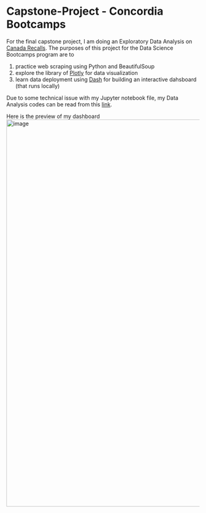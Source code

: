 # Capstone-Project - Concordia Bootcamps

For the final capstone project, I am doing an Exploratory Data Analysis on [Canada Recalls](https://recalls-rappels.canada.ca/en/search/site). The purposes of this project for the Data Science Bootcamps program are to

1. practice web scraping using Python and BeautifulSoup
2. explore the library of [Plotly](https://plotly.com/) for data visualization
3. learn data deployment using [Dash](https://plotly.com/dash/) for building an interactive dahsboard (that runs locally)

Due to some technical issue with my Jupyter notebook file, my Data Analysis codes can be read from this [link](https://jovian.ml/ronniekkc/canada-recalls-data-analysis/v/1).


Here is the preview of my dashboard
<img width="1008" alt="image" src="https://user-images.githubusercontent.com/121308347/231266217-c2b397b8-eb5a-473d-a7fa-bf32dc8069c2.png">
